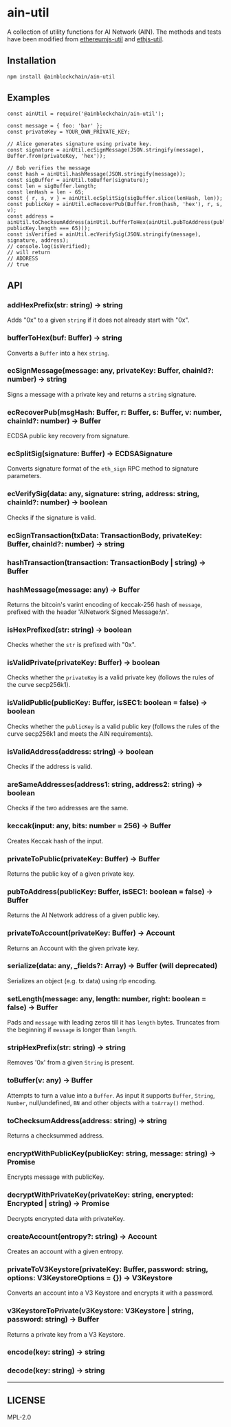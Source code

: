 # ain-util


A collection of utility functions for AI Network (AIN).
The methods and tests have been modified from [ethereumjs-util](https://github.com/ethereumjs/ethereumjs-util) and [ethjs-util](https://github.com/ethjs/ethjs-util).

## Installation
```
npm install @ainblockchain/ain-util
```

## Examples
```
const ainUtil = require('@ainblockchain/ain-util');

const message = { foo: 'bar' };
const privateKey = YOUR_OWN_PRIVATE_KEY;

// Alice generates signature using private key.
const signature = ainUtil.ecSignMessage(JSON.stringify(message), Buffer.from(privateKey, 'hex'));

// Bob verifies the message
const hash = ainUtil.hashMessage(JSON.stringify(message));
const sigBuffer = ainUtil.toBuffer(signature);
const len = sigBuffer.length;
const lenHash = len - 65;
const { r, s, v } = ainUtil.ecSplitSig(sigBuffer.slice(lenHash, len));
const publicKey = ainUtil.ecRecoverPub(Buffer.from(hash, 'hex'), r, s, v);
const address = ainUtil.toChecksumAddress(ainUtil.bufferToHex(ainUtil.pubToAddress(publicKey, publicKey.length === 65)));
const isVerified = ainUtil.ecVerifySig(JSON.stringify(message), signature, address);
// console.log(isVerified);
// will return
// ADDRESS
// true
```

## API

### addHexPrefix(str: string) -> string
Adds "0x" to a given `string` if it does not already start with "0x".

### bufferToHex(buf: Buffer) -> string
Converts a `Buffer` into a hex `string`.

### ecSignMessage(message: any, privateKey: Buffer, chainId?: number) -> string
Signs a message with a private key and returns a `string` signature.

### ecRecoverPub(msgHash: Buffer, r: Buffer, s: Buffer, v: number, chainId?: number) -> Buffer
ECDSA public key recovery from signature.

### ecSplitSig(signature: Buffer) -> ECDSASignature
Converts signature format of the `eth_sign` RPC method to signature parameters.

### ecVerifySig(data: any, signature: string, address: string, chainId?: number) -> boolean
Checks if the signature is valid.

### ecSignTransaction(txData: TransactionBody, privateKey: Buffer, chainId?: number) -> string


### hashTransaction(transaction: TransactionBody | string) -> Buffer


### hashMessage(message: any) -> Buffer
Returns the bitcoin's varint encoding of keccak-256 hash of `message`,
prefixed with the header 'AINetwork Signed Message:\n'.

### isHexPrefixed(str: string) -> boolean
Checks whether the `str` is prefixed with "0x".

### isValidPrivate(privateKey: Buffer) -> boolean
Checks whether the `privateKey` is a valid private key (follows the rules of the curve secp256k1).

### isValidPublic(publicKey: Buffer, isSEC1: boolean = false) -> boolean
Checks whether the `publicKey` is a valid public key (follows the rules of the
curve secp256k1 and meets the AIN requirements).

### isValidAddress(address: string) -> boolean
Checks if the address is valid.

### areSameAddresses(address1: string, address2: string) -> boolean
Checks if the two addresses are the same.

### keccak(input: any, bits: number = 256) -> Buffer
Creates Keccak hash of the input.

### privateToPublic(privateKey: Buffer) -> Buffer
Returns the public key of a given private key.

### pubToAddress(publicKey: Buffer, isSEC1: boolean = false) -> Buffer
Returns the AI Network address of a given public key.

### privateToAccount(privateKey: Buffer) -> Account
Returns an Account with the given private key.

### serialize(data: any, _fields?: Array<Field>) -> Buffer (will deprecated)
Serializes an object (e.g. tx data) using rlp encoding.

### setLength(message: any, length: number, right: boolean = false) -> Buffer
Pads and `message` with leading zeros till it has `length` bytes.
Truncates from the beginning if `message` is longer than `length`.

### stripHexPrefix(str: string) -> string
Removes '0x' from a given `String` is present.

### toBuffer(v: any) -> Buffer
Attempts to turn a value into a `Buffer`. As input it supports `Buffer`,
`String`, `Number`, null/undefined, `BN` and other objects with a `toArray()` method.

### toChecksumAddress(address: string) -> string
Returns a checksummed address.

### encryptWithPublicKey(publicKey: string, message: string) -> Promise<Encrypted>
Encrypts message with publicKey.

### decryptWithPrivateKey(privateKey: string, encrypted: Encrypted | string) -> Promise<string>
Decrypts encrypted data with privateKey.

### createAccount(entropy?: string) -> Account
Creates an account with a given entropy.

### privateToV3Keystore(privateKey: Buffer, password: string, options: V3KeystoreOptions = {}) -> V3Keystore
Converts an account into a V3 Keystore and encrypts it with a password.

### v3KeystoreToPrivate(v3Keystore: V3Keystore | string, password: string) -> Buffer
Returns a private key from a V3 Keystore.

### encode(key: string) -> string


### decode(key: string) -> string


---

## LICENSE

MPL-2.0
